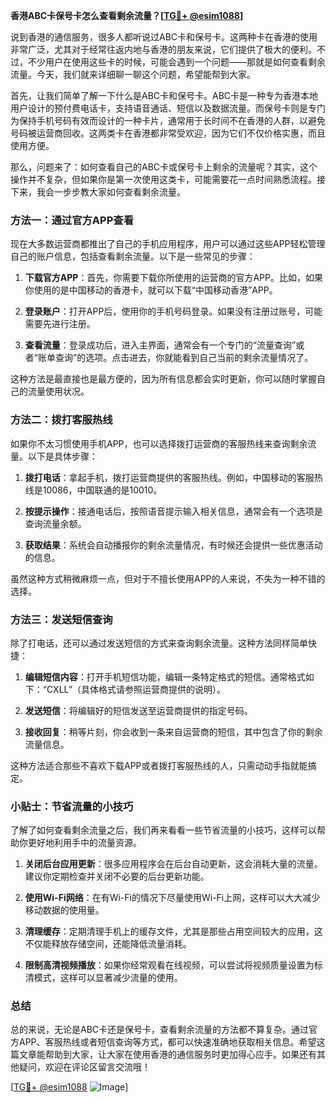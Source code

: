 **香港ABC卡保号卡怎么查看剩余流量？[[TG💪+ @esim1088](https://t.me/s/esim1088)]**

说到香港的通信服务，很多人都听说过ABC卡和保号卡。这两种卡在香港的使用非常广泛，尤其对于经常往返内地与香港的朋友来说，它们提供了极大的便利。不过，不少用户在使用这些卡的时候，可能会遇到一个问题——那就是如何查看剩余流量。今天，我们就来详细聊一聊这个问题，希望能帮到大家。

首先，让我们简单了解一下什么是ABC卡和保号卡。ABC卡是一种专为香港本地用户设计的预付费电话卡，支持语音通话、短信以及数据流量。而保号卡则是专门为保持手机号码有效而设计的一种卡片，通常用于长时间不在香港的人群，以避免号码被运营商回收。这两类卡在香港都非常受欢迎，因为它们不仅价格实惠，而且使用方便。

那么，问题来了：如何查看自己的ABC卡或保号卡上剩余的流量呢？其实，这个操作并不复杂，但如果你是第一次使用这类卡，可能需要花一点时间熟悉流程。接下来，我会一步步教大家如何查看剩余流量。

### 方法一：通过官方APP查看

现在大多数运营商都推出了自己的手机应用程序，用户可以通过这些APP轻松管理自己的账户信息，包括查看剩余流量。以下是一些常见的步骤：

1. **下载官方APP**：首先，你需要下载你所使用的运营商的官方APP。比如，如果你使用的是中国移动的香港卡，就可以下载“中国移动香港”APP。
   
2. **登录账户**：打开APP后，使用你的手机号码登录。如果没有注册过账号，可能需要先进行注册。

3. **查看流量**：登录成功后，进入主界面，通常会有一个专门的“流量查询”或者“账单查询”的选项。点击进去，你就能看到自己当前的剩余流量情况了。

这种方法是最直接也是最方便的，因为所有信息都会实时更新，你可以随时掌握自己的流量使用状况。

### 方法二：拨打客服热线

如果你不太习惯使用手机APP，也可以选择拨打运营商的客服热线来查询剩余流量。以下是具体步骤：

1. **拨打电话**：拿起手机，拨打运营商提供的客服热线。例如，中国移动的客服热线是10086，中国联通的是10010。

2. **按提示操作**：接通电话后，按照语音提示输入相关信息，通常会有一个选项是查询流量余额。

3. **获取结果**：系统会自动播报你的剩余流量情况，有时候还会提供一些优惠活动的信息。

虽然这种方式稍微麻烦一点，但对于不擅长使用APP的人来说，不失为一种不错的选择。

### 方法三：发送短信查询

除了打电话，还可以通过发送短信的方式来查询剩余流量。这种方法同样简单快捷：

1. **编辑短信内容**：打开手机短信功能，编辑一条特定格式的短信。通常格式如下：“CXLL”（具体格式请参照运营商提供的说明）。

2. **发送短信**：将编辑好的短信发送至运营商提供的指定号码。

3. **接收回复**：稍等片刻，你会收到一条来自运营商的短信，其中包含了你的剩余流量信息。

这种方法适合那些不喜欢下载APP或者拨打客服热线的人，只需动动手指就能搞定。

### 小贴士：节省流量的小技巧

了解了如何查看剩余流量之后，我们再来看看一些节省流量的小技巧，这样可以帮助你更好地利用手中的流量资源。

1. **关闭后台应用更新**：很多应用程序会在后台自动更新，这会消耗大量的流量。建议你定期检查并关闭不必要的后台更新功能。

2. **使用Wi-Fi网络**：在有Wi-Fi的情况下尽量使用Wi-Fi上网，这样可以大大减少移动数据的使用量。

3. **清理缓存**：定期清理手机上的缓存文件，尤其是那些占用空间较大的应用，这不仅能释放存储空间，还能降低流量消耗。

4. **限制高清视频播放**：如果你经常观看在线视频，可以尝试将视频质量设置为标清模式，这样可以显著减少流量的使用。

### 总结

总的来说，无论是ABC卡还是保号卡，查看剩余流量的方法都不算复杂。通过官方APP、客服热线或者短信查询等方式，都可以快速准确地获取相关信息。希望这篇文章能帮助到大家，让大家在使用香港的通信服务时更加得心应手。如果还有其他疑问，欢迎在评论区留言交流哦！

[[TG💪+ @esim1088](https://t.me/s/esim1088) ![Image](https://i.postimg.cc/4NQfJmqS/Snipaste-2025-05-13-00-14-12.png)]
